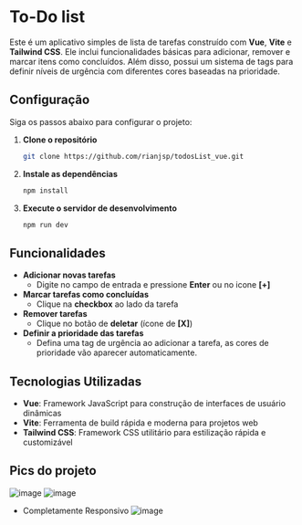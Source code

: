 # To-Do list

Este é um aplicativo simples de lista de tarefas construído com **Vue**, **Vite** e **Tailwind CSS**. Ele inclui funcionalidades básicas para adicionar, remover e marcar itens como concluídos. Além disso, possui um sistema de tags para definir níveis de urgência com diferentes cores baseadas na prioridade.

## Configuração

Siga os passos abaixo para configurar o projeto:

1. **Clone o repositório**
    ```bash
    git clone https://github.com/rianjsp/todosList_vue.git
    ```

2. **Instale as dependências**
    ```bash
    npm install
    ```

3. **Execute o servidor de desenvolvimento**
    ```bash
    npm run dev
    ```

## Funcionalidades

- **Adicionar novas tarefas**
    - Digite no campo de entrada e pressione **Enter** ou no icone **[+]**
- **Marcar tarefas como concluídas**
    - Clique na **checkbox** ao lado da tarefa
- **Remover tarefas**
    - Clique no botão de **deletar** (ícone de **[X]**)
- **Definir a prioridade das tarefas**
    - Defina uma tag de urgência ao adicionar a tarefa, as cores de prioridade vão aparecer automaticamente.

## Tecnologias Utilizadas

- **Vue**: Framework JavaScript para construção de interfaces de usuário dinâmicas
- **Vite**: Ferramenta de build rápida e moderna para projetos web
- **Tailwind CSS**: Framework CSS utilitário para estilização rápida e customizável

## Pics do projeto

![image](https://github.com/rianjsp/todosList_vue/assets/116752833/d79475e3-3a69-4382-8678-22a9fee30097)
![image](https://github.com/rianjsp/todosList_vue/assets/116752833/c1b22d7c-a2c9-4912-8020-567ef6e30d8e)
- Completamente Responsivo
![image](https://github.com/rianjsp/todosList_vue/assets/116752833/5d347a18-cd6d-453a-8e94-f63b0935e8f1)
